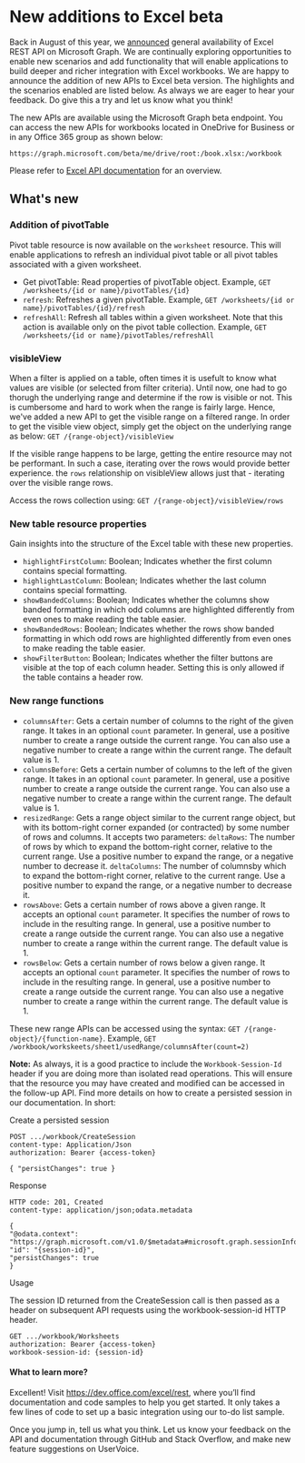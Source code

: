 # New additions to Excel beta

Back in August of this year, we [announced](http://dev.office.com/blogs/power-your-apps-with-the-new-excel-rest-api) general availability of Excel REST API on Microsoft Graph. We are continually exploring opportunities to enable new scenarios and add functionality that will enable applications to build deeper and richer integration with Excel workbooks. We are happy to announce the addition of new APIs to Excel beta version. The highlights and the scenarios enabled are listed below. As always we are eager to hear your feedback. Do give this a try and let us know what you think!

The new APIs are available using the Microsoft Graph beta endpoint. You can access the new APIs for workbooks located in OneDrive for Business or in any Office 365 group as shown below:

`https://graph.microsoft.com/beta/me/drive/root:/book.xlsx:/workbook`

Please refer to [Excel API documentation](https://graph.microsoft.io/en-us/docs/api-reference/v1.0/resources/excel) for an overview. 

## What's new

### Addition of pivotTable
Pivot table resource is now available on the `worksheet` resource. This will enable applications to refresh an individual pivot table or all pivot tables associated with a given worksheet.

* Get pivotTable: Read properties of pivotTable object. Example, `GET /worksheets/{id or name}/pivotTables/{id}`
* `refresh`: Refreshes a given pivotTable.	Example, `GET /worksheets/{id or name}/pivotTables/{id}/refresh`
* `refreshAll`: Refresh all tables within a given worksheet. Note that this action is available only on the pivot table collection. Example, 	`GET /worksheets/{id or name}/pivotTables/refreshAll`


### visibleView 
When a filter is applied on a table, often times it is usefult to know what values are visible (or selected from filter criteria). Until now, one had to go thorugh the underlying range and determine if the row is visible or not. This is cumbersome and hard to work when the range is fairly large. 
Hence, we've added a new API to get the visible range on a filtered range. In order to get the visible view object, simply get the object on the underlying range as below:
`GET /{range-object}/visibleView`

If the visible range happens to be large, getting the entire resource may not be performant. In such a case, iterating over the rows would provide better experience. the `rows` relationship on visibleView allows just that - iterating over the visible range rows. 

Access the rows collection using: `GET /{range-object}/visibleView/rows`

### New table resource properties

Gain insights into the structure of the Excel table with these new properties.

* `highlightFirstColumn`: Boolean; Indicates whether the first column contains special formatting.
* `highlightLastColumn`: Boolean; Indicates whether the last column contains special formatting.
* `showBandedColumns`: Boolean; Indicates whether the columns show banded formatting in which odd columns are highlighted differently from even ones to make reading the table easier.
* `showBandedRows`: Boolean; Indicates whether the rows show banded formatting in which odd rows are highlighted differently from even ones to make reading the table easier.
* `showFilterButton`: Boolean; Indicates whether the filter buttons are visible at the top of each column header. Setting this is only allowed if the table contains a header row.

### New range functions 
* `columnsAfter`: Gets a certain number of columns to the right of the given range. It takes in an optional `count` parameter. In general, use a positive number to create a range outside the current range. You can also use a negative number to create a range within the current range. The default value is 1.
* `columnsBefore`: Gets a certain number of columns to the left of the given range. It takes in an optional `count` parameter. In general, use a positive number to create a range outside the current range. You can also use a negative number to create a range within the current range. The default value is 1.
* `resizedRange`: Gets a range object similar to the current range object, but with its bottom-right corner expanded (or contracted) by some number of rows and columns. It accepts two parameters: `deltaRows`: The number of rows by which to expand the bottom-right corner, relative to the current range. Use a positive number to expand the range, or a negative number to decrease it. `deltaColumns`: The number of columnsby which to expand the bottom-right corner, relative to the current range. Use a positive number to expand the range, or a negative number to decrease it.
* `rowsAbove`: Gets a certain number of rows above a given range. It accepts an optional `count` parameter. It specifies the number of rows to include in the resulting range. In general, use a positive number to create a range outside the current range. You can also use a negative number to create a range within the current range. The default value is 1.
* `rowsBelow`: Gets a certain number of rows below a given range. It accepts an optional `count` parameter. It specifies the number of rows to include in the resulting range. In general, use a positive number to create a range outside the current range. You can also use a negative number to create a range within the current range. The default value is 1.

These new range APIs can be accessed using the syntax: 
`GET /{range-object}/{function-name}`. Example, `GET /workbook/workskeets/sheet1/usedRange/columnsAfter(count=2)`  

**Note:** As always, it is a good practice to include the `Workbook-Session-Id` header if you are doing more than isolated read operations. This will ensure that the resource you may have created and modified can be accessed in the follow-up API. 
Find more details on how to create a persisted session in our documentation. In short:

Create a persisted session

```http
POST .../workbook/CreateSession
content-type: Application/Json 
authorization: Bearer {access-token} 

{ "persistChanges": true }
```
Response

```http
HTTP code: 201, Created
content-type: application/json;odata.metadata

{  
"@odata.context": "https://graph.microsoft.com/v1.0/$metadata#microsoft.graph.sessionInfo",  
"id": "{session-id}",  
"persistChanges": true
}
```

Usage

The session ID returned from the CreateSession call is then passed as a header on subsequent API requests using the workbook-session-id HTTP header.

```http
GET .../workbook/Worksheets
authorization: Bearer {access-token} 
workbook-session-id: {session-id}
```

#### What to learn more?
Excellent! Visit https://dev.office.com/excel/rest, where you’ll find documentation and code samples to help you get started. It only takes a few lines of code to set up a basic integration using our to-do list sample.

Once you jump in, tell us what you think. Let us know your feedback on the API and documentation through GitHub and Stack Overflow, and make new feature suggestions on UserVoice.



